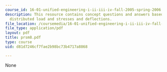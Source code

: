 ```yaml
---
course_id: 16-01-unified-engineering-i-ii-iii-iv-fall-2005-spring-2006
description: This resource contains concept questions and answers based on symmetric
  distributed load and stresses and deflections.
file_location: /coursemedia/16-01-unified-engineering-i-ii-iii-iv-fall-2005-spring-2006/d81d7246cf7fae2b98bc73b4717a8868_prsm8.pdf
file_type: application/pdf
layout: pdf
title: prsm8.pdf
type: course
uid: d81d7246cf7fae2b98bc73b4717a8868

---
```

None